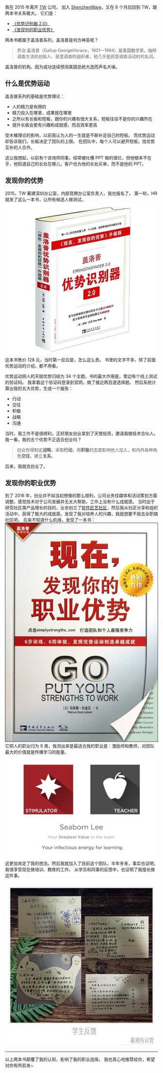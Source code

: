 我在 2015 年离开 [TW](https://www.thoughtworks.com/cn/about-us) 公司， 加入 [ShenzhenWare](http://shenzhenware.com/)，又在 8 个月后回到 TW，跟两本书关系极大。
它们是：
* [《优势识别器 2.0》](https://book.douban.com/subject/10799765/)
* [《发现你的职业优势》](https://book.douban.com/subject/26932666/)

两本书都属于盖洛普系列，盖洛普是何方神圣呢？
>乔治·盖洛普（Gallup GeorgeHorace，1901—1984）是美国数学家，抽样调查方法的创始人、民意调查的组织者，他几乎是民意调查活动的代名词。 

盖洛普的机构，因为成功连续预测美国总统大选而声名大噪。

## 什么是优势运动
盖洛普系列的基础是优势理论：
* 人的精力是有限的
* 精力投入在哪里，成果就在哪里
* 之所以有长板和短板，跟你的兴趣有很大关系，短板往往不是你的兴趣所在
* 提升长板会更有兴趣和成就感，而且效率更高

受木桶理论的影响，以前我认为人的一生就是不断补足自己的短板。
而优势运动却告诉我们，长板决定了团队的上限。
在团队中，每个人可以避开短板，找优势互补的人合作。

这让我想起，以前有个咨询师同事，经常被吐槽 PPT 做的很烂，但他根本不在乎，他知道自己的长处在哪儿，客户也为他的长处买单，而不是他的 PPT。

## 发现你的优势
2015，TW 筹建深圳办公室，内部竞聘办公室负责人，我也报名了。
第一轮，HR 就发了这么一本书，让所有候选人做测试。
![](./_image/2017-02-25-07-21-05.jpg)
这本书售价 128 元，当时第一反应是，怎么这么贵。
书里的文字不多，除了前面优势运动的介绍，都不用看。

优势运动把人的天赋优势归结为 34 个主题。书的最大作用是，里边有个线上测试的验证码。
我拿着这个验证码登录到官网，做了接近两百道选择题。
然后系统计算出我的五大优势，生成一个报告：
* 行动
* 交往
* 积极
* 战略
* 沟通

当时，我工作不是很顺利，正好朋友创业拿到了天使投资，邀请我做技术合伙人。
我一看，我的五个优势不正适合创业吗？
>创业你得制定**战略**，采取**行动**，用**积极**的态度影响他人加入，和内外各种角色**交往**，建立**关系**。

后来，我就去创业了。

## 发现你的职业优势
到了 2016 年，创业并不如当初想像的那么顺利，公司业务往媒体和活动策划方面调整。感觉技术对于公司发展并无太大帮助，工作上没有什么成就感。
当时出于研究社区类产品增长的目的，业余创立了[软件匠艺社区](https://codingstyle.cn/)，然后我从社区分享和组织活动中，获得了极大的成就感。发现了我对培养人的兴趣，我就想要不我去全职搞社区吧。
后来不知道什么机缘，发现了一本书：
![](./_image/2017-02-25-07-41-59.jpg)
它把人的职业归为 9 类，我测出来是最适合我的职业是：激励师和教师，对团队最大的价值就是传播学习的能量。
![](./_image/2017-02-25-07-23-51.jpg)
这更加肯定了我的想法。然后我就加入了目前这个团队，半年多来，事实也证明，我很享受现在做培训、教练的工作。
从学员和同事的反馈中，也证明了我擅长做这件事。
![](./_image/2017-02-25-07-40-21.jpg)

---
以上两本书颠覆了我的认知，影响了我的职业选择。
我也真心地推荐给你，希望对你有所启发~